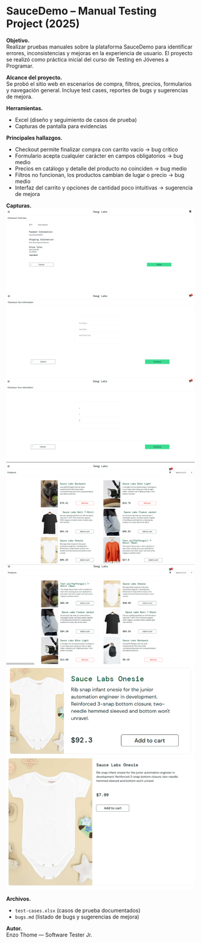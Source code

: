 # SauceDemo – Manual Testing Project (2025)

**Objetivo.**  
Realizar pruebas manuales sobre la plataforma SauceDemo para identificar errores, inconsistencias y mejoras en la experiencia de usuario. El proyecto se realizó como práctica inicial del curso de Testing en Jóvenes a Programar.

**Alcance del proyecto.**  
Se probó el sitio web en escenarios de compra, filtros, precios, formularios y navegación general. Incluye test cases, reportes de bugs y sugerencias de mejora.

**Herramientas.**  
- Excel (diseño y seguimiento de casos de prueba)  
- Capturas de pantalla para evidencias

**Principales hallazgos.**  
- Checkout permite finalizar compra con carrito vacío → bug crítico  
- Formulario acepta cualquier carácter en campos obligatorios → bug medio  
- Precios en catálogo y detalle del producto no coinciden → bug medio
- Filtros no funcionan, los productos cambian de lugar o precio → bug medio  
- Interfaz del carrito y opciones de cantidad poco intuitivas → sugerencia de mejora

**Capturas.**  
![Checkout vacío](screenshots/checkout_empty.png)  
![Formulario inválido](screenshots/data_form_1.png)  
![Formulario inválido](screenshots/data_form_2.png)  
![Filtros](screenshots/filter_1.png)  
![Filtros](screenshots/filter_2.png)  
![Precios diferentes](screenshots/product_price_1.png)
![Precios diferentes](screenshots/product_price_2.png)

**Archivos.**  
- `test-cases.xlsx` (casos de prueba documentados)  
- `bugs.md` (listado de bugs y sugerencias de mejora)  

**Autor.**  
Enzo Thome — Software Tester Jr.


